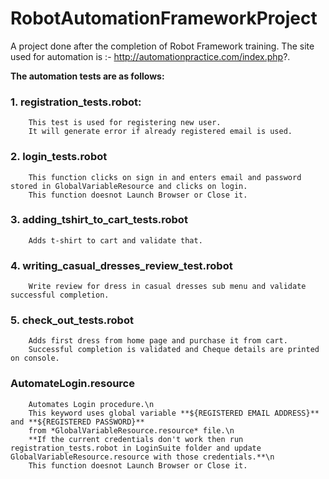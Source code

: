 # RobotAutomationFrameworkProject
A project done after the completion of Robot Framework training.
The site used for automation is :- http://automationpractice.com/index.php?.

**The automation tests are as follows:**

### 1. registration_tests.robot: 
        This test is used for registering new user. 
        It will generate error if already registered email is used.
        
### 2. login_tests.robot
        This function clicks on sign in and enters email and password stored in GlobalVariableResource and clicks on login.
        This function doesnot Launch Browser or Close it.
        
### 3. adding_tshirt_to_cart_tests.robot
        Adds t-shirt to cart and validate that.
        
### 4. writing_casual_dresses_review_test.robot
        Write review for dress in casual dresses sub menu and validate successful completion.
        
### 5. check_out_tests.robot
        Adds first dress from home page and purchase it from cart.
        Successful completion is validated and Cheque details are printed on console.
    
### AutomateLogin.resource
        Automates Login procedure.\n
        This keyword uses global variable **${REGISTERED EMAIL ADDRESS}** and **${REGISTERED PASSWORD}** 
        from *GlobalVariableResource.resource* file.\n
        **If the current credentials don't work then run registration_tests.robot in LoginSuite folder and update GlobalVariableResource.resource with those credentials.**\n
        This function doesnot Launch Browser or Close it.

